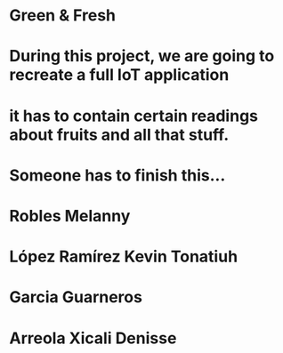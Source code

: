 # Green & Fresh

# During this project, we are going to recreate a full IoT application
# it has to contain certain readings about fruits and all that stuff.

# Someone has to finish this...

# Robles Melanny

# López Ramírez Kevin Tonatiuh

# Garcia Guarneros 

# Arreola Xicali Denisse

